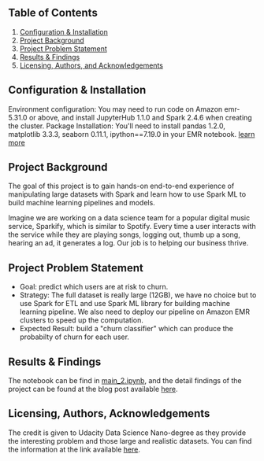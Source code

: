 ## Table of Contents

1. [Configuration & Installation](#installation)
2. [Project Background](#Background)
3. [Project Problem Statement](#problem)
6. [Results & Findings](#results)
7. [Licensing, Authors, and Acknowledgements](#licensing)

## Configuration & Installation <a name="installation"></a>
Environment configuration: You may need to run code on Amazon emr-5.31.0 or above, and install JupyterHub 1.1.0 and Spark 2.4.6 when creating the cluster. Package Installation: You'll need to install pandas 1.2.0, matplotlib 3.3.3, seaborn 0.11.1, ipython==7.19.0 in your EMR notebook. [learn more](https://aws.amazon.com/tw/blogs/big-data/install-python-libraries-on-a-running-cluster-with-emr-notebooks/)

## Project Background<a name="Background"></a>

The goal of this project is to gain hands-on end-to-end experience of manipulating large datasets with Spark and learn how to use Spark ML to build machine learning pipelines and models.

Imagine we are working on a data science team for a popular digital music service, Sparkify, which is similar to Spotify. Every time a user interacts with the service while they are playing songs, logging out, thumb up a song, hearing an ad, it generates a log. Our job is to helping our business thrive.

## Project Problem Statement <a name="problem"></a>

* Goal: predict which users are at risk to churn.
* Strategy: The full dataset is really large (12GB), we have no choice but to use Spark for ETL and use Spark ML library for building machine learning pipeline. We also need to deploy our pipeline on Amazon EMR clusters to speed up the computation.
* Expected Result: build a "churn classifier" which can produce the probabilty of churn for each user.

## Results & Findings <a name="results"></a>
The notebook can be find in [main_2.ipynb](https://github.com/chengweiiii/udacity_spark_predictive_modeling/blob/main/main_2.ipynb), and the detail findings of the project can be found at the blog post available [here](https://chengweii-c.medium.com/an-end-to-end-spark-project-example-predict-user-churn-833740cc61f7).

## Licensing, Authors, Acknowledgements<a name="licensing"></a>

The credit is given to Udacity Data Science Nano-degree as they provide the interesting problem and those large and realistic datasets. You can find the information at the link available [here](https://www.udacity.com/course/data-scientist-nanodegree--nd025).

